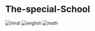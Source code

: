 # The-special-School
![hindi](https://github.com/Glug-and-Robotics-Club/The-special-School/assets/147128242/50a18982-3a93-44b7-853d-1655e616cb76)
![english](https://github.com/Glug-and-Robotics-Club/The-special-School/assets/147128242/f32f397b-0c59-4c4b-afe3-9bd0abfcc580)
![math](https://github.com/Glug-and-Robotics-Club/The-special-School/assets/147128242/77869fba-8ae0-4acb-83bd-f7910ec0bcae)
